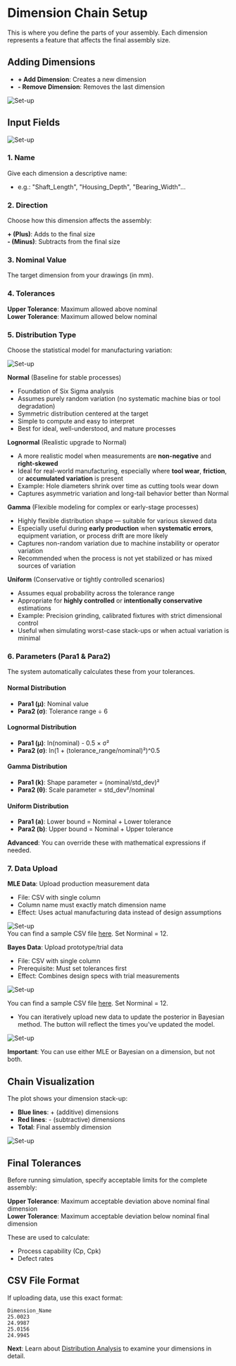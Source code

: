 # Dimension Chain Setup

This is where you define the parts of your assembly. Each dimension represents a feature that affects the final assembly size.

## Adding Dimensions

- **+ Add Dimension**: Creates a new dimension
- **- Remove Dimension**: Removes the last dimension

![Set-up](../images/dimension-setup.jpg)

## Input Fields

![Set-up](../images/input.jpg)

### 1. Name
Give each dimension a descriptive name:
- e.g.: "Shaft_Length", "Housing_Depth", "Bearing_Width"...

### 2. Direction
Choose how this dimension affects the assembly:

**+ (Plus)**: Adds to the final size  
**- (Minus)**: Subtracts from the final size  

### 3. Nominal Value
The target dimension from your drawings (in mm).

### 4. Tolerances

**Upper Tolerance**: Maximum allowed above nominal  
**Lower Tolerance**: Maximum allowed below nominal  

### 5. Distribution Type

Choose the statistical model for manufacturing variation:

![Set-up](../images/dist.jpg)

**Normal** (Baseline for stable processes)  
- Foundation of Six Sigma analysis  
- Assumes purely random variation (no systematic machine bias or tool degradation)  
- Symmetric distribution centered at the target  
- Simple to compute and easy to interpret  
- Best for ideal, well-understood, and mature processes  

**Lognormal** (Realistic upgrade to Normal)  
- A more realistic model when measurements are **non-negative** and **right-skewed**  
- Ideal for real-world manufacturing, especially where **tool wear**, **friction**, or **accumulated variation** is present  
- Example: Hole diameters shrink over time as cutting tools wear down  
- Captures asymmetric variation and long-tail behavior better than Normal  

**Gamma** (Flexible modeling for complex or early-stage processes)  
- Highly flexible distribution shape — suitable for various skewed data  
- Especially useful during **early production** when **systematic errors**, equipment variation, or process drift are more likely  
- Captures non-random variation due to machine instability or operator variation  
- Recommended when the process is not yet stabilized or has mixed sources of variation  

**Uniform** (Conservative or tightly controlled scenarios)  
- Assumes equal probability across the tolerance range  
- Appropriate for **highly controlled** or **intentionally conservative** estimations  
- Example: Precision grinding, calibrated fixtures with strict dimensional control  
- Useful when simulating worst-case stack-ups or when actual variation is minimal  


### 6. Parameters (Para1 & Para2)

The system automatically calculates these from your tolerances.  

#### **Normal Distribution**  
- **Para1 (μ)**: Nominal value  
- **Para2 (σ)**: Tolerance range ÷ 6  

#### **Lognormal Distribution**    
- **Para1 (μ)**: ln(nominal) - 0.5 × σ²  
- **Para2 (σ)**: ln(1 + (tolerance_range/nominal)²)^0.5  

#### **Gamma Distribution**    
- **Para1 (k)**: Shape parameter = (nominal/std_dev)²  
- **Para2 (θ)**: Scale parameter = std_dev²/nominal  

#### **Uniform Distribution**    
- **Para1 (a)**: Lower bound = Nominal + Lower tolerance  
- **Para2 (b)**: Upper bound = Nominal + Upper tolerance  

**Advanced**: You can override these with mathematical expressions if needed.

### 7. Data Upload

**MLE Data**: Upload production measurement data  
- File: CSV with single column  
- Column name must exactly match dimension name  
- Effect: Uses actual manufacturing data instead of design assumptions  

![Set-up](../images/upload-mle.jpg)  
You can find a sample CSV file [here](https://github.com/Green-zy/BayesTolSim/blob/main/data/mle_sample_data.csv). Set Norminal = 12.  

**Bayes Data**: Upload prototype/trial data  
- File: CSV with single column  
- Prerequisite: Must set tolerances first  
- Effect: Combines design specs with trial measurements  

![Set-up](../images/upload-bayes.jpg)

You can find a sample CSV file [here](https://github.com/Green-zy/BayesTolSim/blob/main/data/bayes_sample_data.csv). Set Norminal = 12.  

- You can iteratively upload new data to update the posterior in Bayesian method. The button will reflect the times you've updated the model.

![Set-up](../images/bayes-times.jpg)

**Important**: You can use either MLE or Bayesian on a dimension, but not both.

## Chain Visualization

The plot shows your dimension stack-up:  
- **Blue lines**: + (additive) dimensions  
- **Red lines**: - (subtractive) dimensions  
- **Total**: Final assembly dimension  

![Set-up](../images/chain-visual.jpg)

## Final Tolerances

Before running simulation, specify acceptable limits for the complete assembly:  

**Upper Tolerance**: Maximum acceptable deviation above nominal final dimension  
**Lower Tolerance**: Maximum acceptable deviation below nominal final dimension  

These are used to calculate:  
- Process capability (Cp, Cpk)  
- Defect rates  

## CSV File Format

If uploading data, use this exact format:

```
Dimension_Name
25.0023
24.9987
25.0156
24.9945
```


**Next**: Learn about [Distribution Analysis](distribution-analysis.md) to examine your dimensions in detail.